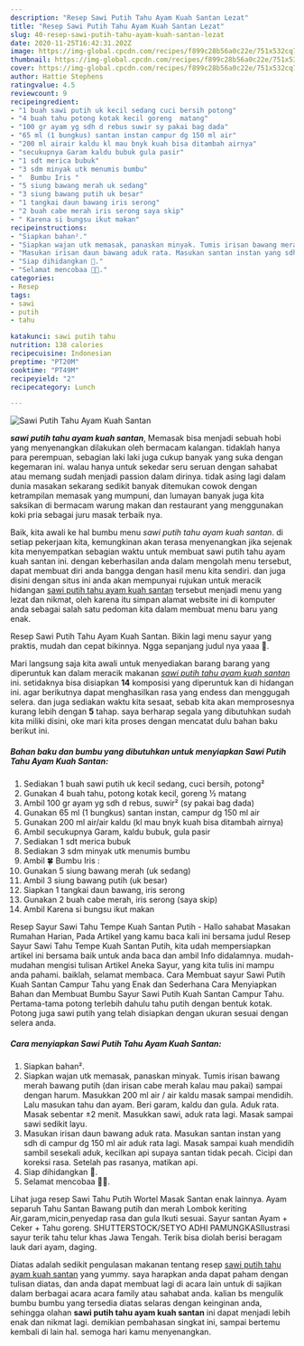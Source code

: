 ```yaml
---
description: "Resep Sawi Putih Tahu Ayam Kuah Santan Lezat"
title: "Resep Sawi Putih Tahu Ayam Kuah Santan Lezat"
slug: 40-resep-sawi-putih-tahu-ayam-kuah-santan-lezat
date: 2020-11-25T16:42:31.202Z
image: https://img-global.cpcdn.com/recipes/f899c28b56a0c22e/751x532cq70/sawi-putih-tahu-ayam-kuah-santan-foto-resep-utama.jpg
thumbnail: https://img-global.cpcdn.com/recipes/f899c28b56a0c22e/751x532cq70/sawi-putih-tahu-ayam-kuah-santan-foto-resep-utama.jpg
cover: https://img-global.cpcdn.com/recipes/f899c28b56a0c22e/751x532cq70/sawi-putih-tahu-ayam-kuah-santan-foto-resep-utama.jpg
author: Hattie Stephens
ratingvalue: 4.5
reviewcount: 9
recipeingredient:
- "1 buah sawi putih uk kecil sedang cuci bersih potong"
- "4 buah tahu potong kotak kecil goreng  matang"
- "100 gr ayam yg sdh d rebus suwir sy pakai bag dada"
- "65 ml (1 bungkus) santan instan campur dg 150 ml air"
- "200 ml airair kaldu kl mau bnyk kuah bisa ditambah airnya"
- "secukupnya Garam kaldu bubuk gula pasir"
- "1 sdt merica bubuk"
- "3 sdm minyak utk menumis bumbu"
- "  Bumbu Iris "
- "5 siung bawang merah uk sedang"
- "3 siung bawang putih uk besar"
- "1 tangkai daun bawang iris serong"
- "2 buah cabe merah iris serong saya skip"
- " Karena si bungsu ikut makan"
recipeinstructions:
- "Siapkan bahan²."
- "Siapkan wajan utk memasak, panaskan minyak. Tumis irisan bawang merah bawang putih (dan irisan cabe merah kalau mau pakai) sampai dengan harum. Masukkan 200 ml air / air kaldu masak sampai mendidih. Lalu masukan tahu dan ayam. Beri garam, kaldu dan gula. Aduk rata. Masak sebentar ±2 menit. Masukkan sawi, aduk rata lagi. Masak sampai sawi sedikit layu."
- "Masukan irisan daun bawang aduk rata. Masukan santan instan yang sdh di campur dg 150 ml air aduk rata lagi. Masak sampai kuah mendidih sambil sesekali aduk, kecilkan api supaya santan tidak pecah. Cicipi dan koreksi rasa. Setelah pas rasanya, matikan api."
- "Siap dihidangkan 🤩."
- "Selamat mencobaa 🤗🥰."
categories:
- Resep
tags:
- sawi
- putih
- tahu

katakunci: sawi putih tahu 
nutrition: 138 calories
recipecuisine: Indonesian
preptime: "PT20M"
cooktime: "PT49M"
recipeyield: "2"
recipecategory: Lunch

---
```



![Sawi Putih Tahu Ayam Kuah Santan](https://img-global.cpcdn.com/recipes/f899c28b56a0c22e/751x532cq70/sawi-putih-tahu-ayam-kuah-santan-foto-resep-utama.jpg)

<b><i>sawi putih tahu ayam kuah santan</i></b>, Memasak bisa menjadi sebuah hobi yang menyenangkan dilakukan oleh bermacam kalangan. tidaklah hanya para perempuan, sebagian laki laki juga cukup banyak yang suka dengan kegemaran ini. walau hanya untuk sekedar seru seruan dengan sahabat atau memang sudah menjadi passion dalam dirinya. tidak asing lagi dalam dunia masakan sekarang sedikit banyak ditemukan cowok dengan ketrampilan memasak yang mumpuni, dan lumayan banyak juga kita saksikan di bermacam warung makan dan restaurant yang menggunakan koki pria sebagai juru masak terbaik nya.

Baik, kita awali ke hal bumbu menu <i>sawi putih tahu ayam kuah santan</i>. di setiap pekerjaan kita, kemungkinan akan terasa menyenangkan jika sejenak kita menyempatkan sebagian waktu untuk membuat sawi putih tahu ayam kuah santan ini. dengan keberhasilan anda dalam mengolah menu tersebut, dapat membuat diri anda bangga dengan hasil menu kita sendiri. dan juga disini dengan situs ini anda akan mempunyai rujukan untuk meracik hidangan <u>sawi putih tahu ayam kuah santan</u> tersebut menjadi menu yang lezat dan nikmat, oleh karena itu simpan alamat website ini di komputer anda sebagai salah satu pedoman kita dalam membuat menu baru yang enak.

Resep Sawi Putih Tahu Ayam Kuah Santan. Bikin lagi menu sayur yang praktis, mudah dan cepat bikinnya. Ngga sepanjang judul nya yaaa 🤣.


Mari langsung saja kita awali untuk menyediakan barang barang yang diperuntuk kan dalam meracik makanan <u><i>sawi putih tahu ayam kuah santan</i></u> ini. setidaknya bisa disiapkan <b>14</b> komposisi yang diperuntuk kan di hidangan ini. agar berikutnya dapat menghasilkan rasa yang endess dan menggugah selera. dan juga sediakan waktu kita sesaat, sebab kita akan memprosesnya kurang lebih dengan <b>5</b> tahap. saya berharap segala yang dibutuhkan sudah kita miliki disini, oke mari kita proses dengan mencatat dulu bahan baku berikut ini.

<!--inarticleads1-->

##### Bahan baku dan bumbu yang dibutuhkan untuk menyiapkan Sawi Putih Tahu Ayam Kuah Santan:

1. Sediakan 1 buah sawi putih uk kecil sedang, cuci bersih, potong²
1. Gunakan 4 buah tahu, potong kotak kecil, goreng ½ matang
1. Ambil 100 gr ayam yg sdh d rebus, suwir² (sy pakai bag dada)
1. Gunakan 65 ml (1 bungkus) santan instan, campur dg 150 ml air
1. Gunakan 200 ml air/air kaldu (kl mau bnyk kuah bisa ditambah airnya)
1. Ambil secukupnya Garam, kaldu bubuk, gula pasir
1. Sediakan 1 sdt merica bubuk
1. Sediakan 3 sdm minyak utk menumis bumbu
1. Ambil  🍀 Bumbu Iris :
1. Gunakan 5 siung bawang merah (uk sedang)
1. Ambil 3 siung bawang putih (uk besar)
1. Siapkan 1 tangkai daun bawang, iris serong
1. Gunakan 2 buah cabe merah, iris serong (saya skip)
1. Ambil  Karena si bungsu ikut makan


Resep Sayur Sawi Tahu Tempe Kuah Santan Putih - Hallo sahabat Masakan Rumahan Harian, Pada Artikel yang kamu baca kali ini bersama judul Resep Sayur Sawi Tahu Tempe Kuah Santan Putih, kita udah mempersiapkan artikel ini bersama baik untuk anda baca dan ambil Info didalamnya. mudah-mudahan mengisi tulisan Artikel Aneka Sayur, yang kita tulis ini mampu anda pahami. baiklah, selamat membaca. Cara Membuat sayur Sawi Putih Kuah Santan Campur Tahu yang Enak dan Sederhana Cara Menyiapkan Bahan dan Membuat Bumbu Sayur Sawi Putih Kuah Santan Campur Tahu. Pertama-tama potong terlebih dahulu tahu putih dengan bentuk kotak. Potong juga sawi putih yang telah disiapkan dengan ukuran sesuai dengan selera anda. 

<!--inarticleads2-->

##### Cara menyiapkan Sawi Putih Tahu Ayam Kuah Santan:

1. Siapkan bahan².
1. Siapkan wajan utk memasak, panaskan minyak. Tumis irisan bawang merah bawang putih (dan irisan cabe merah kalau mau pakai) sampai dengan harum. Masukkan 200 ml air / air kaldu masak sampai mendidih. Lalu masukan tahu dan ayam. Beri garam, kaldu dan gula. Aduk rata. Masak sebentar ±2 menit. Masukkan sawi, aduk rata lagi. Masak sampai sawi sedikit layu.
1. Masukan irisan daun bawang aduk rata. Masukan santan instan yang sdh di campur dg 150 ml air aduk rata lagi. Masak sampai kuah mendidih sambil sesekali aduk, kecilkan api supaya santan tidak pecah. Cicipi dan koreksi rasa. Setelah pas rasanya, matikan api.
1. Siap dihidangkan 🤩.
1. Selamat mencobaa 🤗🥰.


Lihat juga resep Sawi Tahu Putih Wortel Masak Santan enak lainnya. Ayam separuh Tahu Santan Bawang putih dan merah Lombok keriting Air,garam,micin,penyedap rasa dan gula Ikuti sesuai. Sayur santan Ayam + Ceker + Tahu goreng. SHUTTERSTOCK/SETYO ADHI PAMUNGKASIlustrasi sayur terik tahu telur khas Jawa Tengah. Terik bisa diolah berisi beragam lauk dari ayam, daging. 

Diatas adalah sedikit pengulasan makanan tentang resep <u>sawi putih tahu ayam kuah santan</u> yang yummy. saya harapkan anda dapat paham dengan tulisan diatas, dan anda dapat membuat lagi di acara lain untuk di sajikan dalam berbagai acara acara family atau sahabat anda. kalian bs mengulik bumbu bumbu yang tersedia diatas selaras dengan keinginan anda, sehingga olahan <b>sawi putih tahu ayam kuah santan</b> ini dapat menjadi lebih enak dan nikmat lagi. demikian pembahasan singkat ini, sampai bertemu kembali di lain hal. semoga hari kamu menyenangkan.
